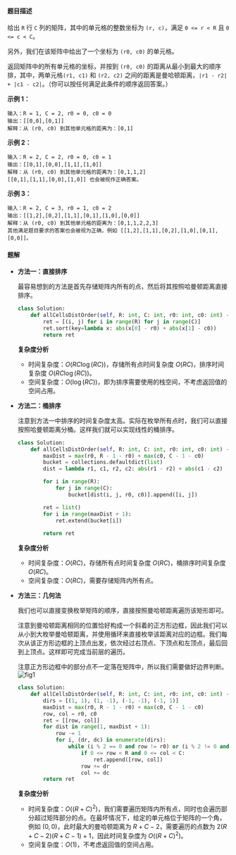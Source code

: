 #### 题目描述

给出 `R` 行 `C` 列的矩阵，其中的单元格的整数坐标为 `(r, c)`，满足 `0 <= r < R` 且 `0 <= c < C`。

另外，我们在该矩阵中给出了一个坐标为 `(r0, c0)` 的单元格。

返回矩阵中的所有单元格的坐标，并按到 `(r0, c0)` 的距离从最小到最大的顺序排，其中，两单元格`(r1, c1)` 和 `(r2, c2)` 之间的距离是曼哈顿距离，`|r1 - r2| + |c1 - c2|`。（你可以按任何满足此条件的顺序返回答案。）

 

**示例 1：**

```
输入：R = 1, C = 2, r0 = 0, c0 = 0
输出：[[0,0],[0,1]]
解释：从 (r0, c0) 到其他单元格的距离为：[0,1]
```

**示例 2：**

```
输入：R = 2, C = 2, r0 = 0, c0 = 1
输出：[[0,1],[0,0],[1,1],[1,0]]
解释：从 (r0, c0) 到其他单元格的距离为：[0,1,1,2]
[[0,1],[1,1],[0,0],[1,0]] 也会被视作正确答案。
```

**示例 3：**

```
输入：R = 2, C = 3, r0 = 1, c0 = 2
输出：[[1,2],[0,2],[1,1],[0,1],[1,0],[0,0]]
解释：从 (r0, c0) 到其他单元格的距离为：[0,1,1,2,2,3]
其他满足题目要求的答案也会被视为正确，例如 [[1,2],[1,1],[0,2],[1,0],[0,1],[0,0]]。
```





#### 题解

- **方法一：直接排序**

  最容易想到的方法是首先存储矩阵内所有的点，然后将其按照哈曼顿距离直接排序。

  ```python
  class Solution:
      def allCellsDistOrder(self, R: int, C: int, r0: int, c0: int) -> List[List[int]]:
          ret = [(i, j) for i in range(R) for j in range(C)]
          ret.sort(key=lambda x: abs(x[0] - r0) + abs(x[1] - c0))
          return ret
  ```

  **复杂度分析**

  - 时间复杂度：$O(RC \log(RC))$，存储所有点时间复杂度 $O(RC)$，排序时间复杂度 $O(RC \log(RC))$。
  - 空间复杂度：$O(\log(RC))$，即为排序需要使用的栈空间，不考虑返回值的空间占用。

- **方法二：桶排序**

  注意到方法一中排序的时间复杂度太高。实际在枚举所有点时，我们可以直接按照哈曼顿距离分桶。这样我们就可以实现线性的桶排序。

  ```python
  class Solution:
      def allCellsDistOrder(self, R: int, C: int, r0: int, c0: int) -> List[List[int]]:
          maxDist = max(r0, R - 1 - r0) + max(c0, C - 1 - c0)
          bucket = collections.defaultdict(list)
          dist = lambda r1, c1, r2, c2: abs(r1 - r2) + abs(c1 - c2)
  
          for i in range(R):
              for j in range(C):
                  bucket[dist(i, j, r0, c0)].append([i, j])
  
          ret = list()
          for i in range(maxDist + 1):
              ret.extend(bucket[i])
          
          return ret
  ```

  **复杂度分析**

  - 时间复杂度：$O(RC)$，存储所有点时间复杂度 $O(RC)$，桶排序时间复杂度 $O(RC)$。
  - 空间复杂度：$O(RC)$，需要存储矩阵内所有点。

- **方法三：几何法**

  我们也可以直接变换枚举矩阵的顺序，直接按照曼哈顿距离遍历该矩形即可。

  注意到曼哈顿距离相同的位置恰好构成一个斜着的正方形边框，因此我们可以从小到大枚举曼哈顿距离，并使用循环来直接枚举该距离对应的边框。我们每次从该正方形边框的上顶点出发，依次经过右顶点、下顶点和左顶点，最后回到上顶点。这样即可完成当前层的遍历。

  注意正方形边框中的部分点不一定落在矩阵中，所以我们需要做好边界判断。![fig1](https://assets.leetcode-cn.com/solution-static/1030/1.png)

  ```python
  class Solution:
      def allCellsDistOrder(self, R: int, C: int, r0: int, c0: int) -> List[List[int]]:
          dirs = [(1, 1), (1, -1), (-1, -1), (-1, 1)]
          maxDist = max(r0, R - 1 - r0) + max(c0, C - 1 - c0)
          row, col = r0, c0
          ret = [[row, col]]
          for dist in range(1, maxDist + 1):
              row -= 1
              for i, (dr, dc) in enumerate(dirs):
                  while (i % 2 == 0 and row != r0) or (i % 2 != 0 and col != c0):
                      if 0 <= row < R and 0 <= col < C:
                          ret.append([row, col])
                      row += dr
                      col += dc
          return ret
  ```

  **复杂度分析**

  - 时间复杂度：$O((R+C)^2)$，我们需要遍历矩阵内所有点，同时也会遍历部分超过矩阵部分的点。在最坏情况下，给定的单元格位于矩阵的一个角，例如 $(0,0)$，此时最大的曼哈顿距离为 $R+C-2$，需要遍历的点数为 $2(R+C-2)(R+C-1)+1$，因此时间复杂度为 $O((R+C)^2)$。
  - 空间复杂度：$O(1)$，不考虑返回值的空间占用。